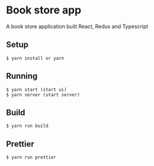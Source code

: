 # Book store app

A book store application built React, Redux and Typescript

## Setup

```
$ yarn install or yarn
```

## Running

```
$ yarn start (start ui)
$ yarn server (start server)
```

## Build

```
$ yarn run build
```

## Prettier

```
$ yarn run prettier
```
